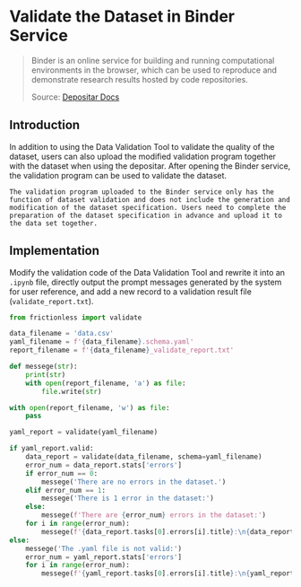 # Validate the Dataset in Binder Service

>Binder is an online service for building and running computational environments in the browser, which can be used to reproduce and demonstrate research results hosted by code repositories.
>
>Source: [Depositar Docs](https://docs.depositar.io/en/stable/user-guide/binder.html)

## Introduction

In addition to using the Data Validation Tool to validate the quality of the dataset, users can also upload the modified validation program together with the dataset when using the depositar. After opening the Binder service, the validation program can be used to validate the dataset.

```{note}
The validation program uploaded to the Binder service only has the function of dataset validation and does not include the generation and modification of the dataset specification. Users need to complete the preparation of the dataset specification in advance and upload it to the data set together.
```

## Implementation

Modify the validation code of the Data Validation Tool and rewrite it into an `.ipynb` file, directly output the prompt messages generated by the system for user reference, and add a new record to a validation result file (`validate_report.txt`).

```python
from frictionless import validate

data_filename = 'data.csv'
yaml_filename = f'{data_filename}.schema.yaml'
report_filename = f'{data_filename}_validate_report.txt'

def messege(str):
    print(str)
    with open(report_filename, 'a') as file:
        file.write(str)

with open(report_filename, 'w') as file:
    pass

yaml_report = validate(yaml_filename)

if yaml_report.valid:
    data_report = validate(data_filename, schema=yaml_filename)
    error_num = data_report.stats['errors']
    if error_num == 0:
        messege('There are no errors in the dataset.')
    elif error_num == 1:
        messege('There is 1 error in the dataset:')
    else:
        messege(f'There are {error_num} errors in the dataset:')
    for i in range(error_num):
        messege(f'{data_report.tasks[0].errors[i].title}:\n{data_report.tasks[0].errors[i].message}')
else:
    messege('The .yaml file is not valid:')
    error_num = yaml_report.stats['errors']
    for i in range(error_num):
        messege(f'{yaml_report.tasks[0].errors[i].title}:\n{yaml_report.tasks[0].errors[i].message}')
```


